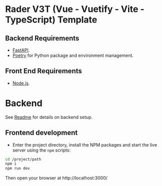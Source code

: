 # Rader V3T (Vue - Vuetify - Vite - TypeScript) Template

## Backend Requirements

* [FastAPI](https://fastapi.tiangolo.com/).
* [Poetry](https://python-poetry.org/) for Python package and environment management.

## Front End Requirements

* [Node.js](https://nodejs.org/en/).

# Backend
See [Readme](backend/readme.md) for details on backend setup.

## Frontend development

* Enter the project directory, install the NPM packages and start the live server using the `npm` scripts:

```bash
cd /project/path
npm i
npm run dev
```

Then open your browser at http://localhost:3000/
